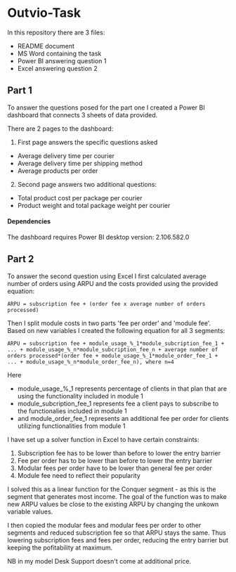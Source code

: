 # Outvio-Task

In this repository there are 3 files:
- README document
- MS Word containing the task
- Power BI answering question 1
- Excel answering question 2

## Part 1

To answer the questions posed for the part one I created a Power BI dashboard that connects 3 sheets of data provided.

There are 2 pages to the dashboard:
1. First page answers the specific questions asked
 - Average delivery time per courier
 - Average delivery time per shipping method
 - Average products per order

2. Second page answers two additional questions:
  - Total product cost per package per courier
  - Product weight and total package weight per courier

#### Dependencies

The dashboard requires Power BI desktop version: 2.106.582.0

## Part 2

To answer the second question using Excel I first calculated average number of orders using ARPU and the costs provided using the provided equation: 

`
ARPU = subscription fee + (order fee x average number of orders processed)
`

Then I split module costs in two parts 'fee per order' and 'module fee'. Based on new variables I created the following equation for all 3 segments: 

`
ARPU = subscription fee + module_usage_%_1*module_subcription_fee_1 + ... + module_usage_%_n*module_subcription_fee_n + average number of orders processed*(order fee + module_usage_%_1*module_order_fee_1 + ... + module_usage_%_n*module_order_fee_n), where n=4
`

Here 
  - module_usage_%_1 represents percentage of clients in that plan that are using the functionality included in module 1
  - module_subcription_fee_1 represents fee a client pays to subscribe to the functionalies included in module 1
  - and module_order_fee_1 represents an additional fee per order for clients utilizing functionalities from module 1


I have set up a solver function in Excel to have certain constraints:
1. Subscription fee has to be lower than before to lower the entry barrier
2. Fee per order has to be lower than before to lower the entry barrier
3. Modular fees per order have to be lower than general fee per order
4. Module fee need to reflect their popularity



I solved this as a linear function for the Conquer segment - as this is the segment that generates most income. The goal of the function was to make new ARPU values be close to the existing ARPU by changing the unkown variable values.

I then copied the modular fees and modular fees per order to other segments and reduced subscription fee so that ARPU stays the same. Thus 
lowering subscription fees and fees per order, reducing the entry barrier but keeping the pofitability at maximum.

NB in my model Desk Support doesn't come at additional price.
